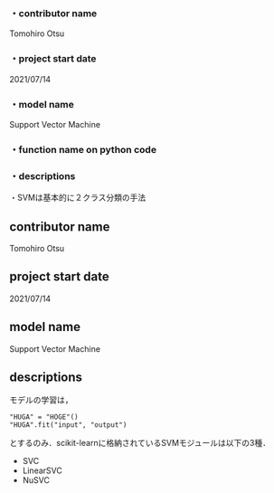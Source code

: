 ### ・contributor name
Tomohiro Otsu
### ・project start date 
2021/07/14
### ・model name
Support Vector Machine
### ・function name on python code

### ・descriptions
・SVMは基本的に２クラス分類の手法

## contributor name
Tomohiro Otsu
## project start date 
2021/07/14
## model name
Support Vector Machine
## descriptions 
モデルの学習は，  
```
"HUGA" = "HOGE"()  
"HUGA".fit("input", "output")
```

とするのみ．scikit-learnに格納されているSVMモジュールは以下の3種．
- SVC  
- LinearSVC  
- NuSVC

